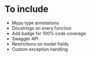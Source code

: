 # To include

* Mypy type annotations
* Docstrings on every function
* Add badge for 100% code coverage
* Swagger API
* Restrictions on model fields
* Custom exception handling
